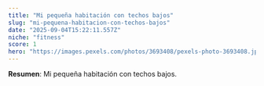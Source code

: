 ```yaml
---
title: "Mi pequeña habitación con techos bajos"
slug: "mi-pequena-habitacion-con-techos-bajos"
date: "2025-09-04T15:22:11.557Z"
niche: "fitness"
score: 1
hero: "https://images.pexels.com/photos/3693408/pexels-photo-3693408.jpeg?auto=compress&cs=tinysrgb&fit=crop&h=627&w=1200&auto=compress&cs=tinysrgb&w=1024&h=576&fit=crop"
---
```


**Resumen**: Mi pequeña habitación con techos bajos.
